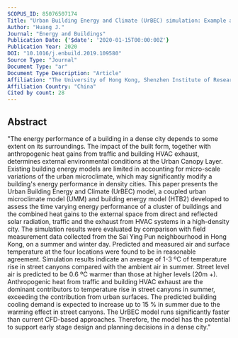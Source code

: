 ```yaml
---
SCOPUS_ID: 85076507174
Title: "Urban Building Energy and Climate (UrBEC) simulation: Example application and field evaluation in Sai Ying Pun, Hong Kong"
Author: "Huang J."
Journal: "Energy and Buildings"
Publication Date: {'$date': '2020-01-15T00:00:00Z'}
Publication Year: 2020
DOI: "10.1016/j.enbuild.2019.109580"
Source Type: "Journal"
Document Type: "ar"
Document Type Description: "Article"
Affiliation: "The University of Hong Kong, Shenzhen Institute of Research and Innovation"
Affiliation Country: "China"
Cited by count: 28
---
```


## Abstract
"The energy performance of a building in a dense city depends to some extent on its surroundings. The impact of the built form, together with anthropogenic heat gains from traffic and building HVAC exhaust, determines external environmental conditions at the Urban Canopy Layer. Existing building energy models are limited in accounting for micro-scale variations of the urban microclimate, which may significantly modify a building's energy performance in density cities. This paper presents the Urban Building Energy and Climate (UrBEC) model, a coupled urban microclimate model (UMM) and building energy model (HTB2) developed to assess the time varying energy performance of a cluster of buildings and the combined heat gains to the external space from direct and reflected solar radiation, traffic and the exhaust from HVAC systems in a high-density city. The simulation results were evaluated by comparison with field measurement data collected from the Sai Ying Pun neighbourhood in Hong Kong, on a summer and winter day. Predicted and measured air and surface temperature at the four locations were found to be in reasonable agreement. Simulation results indicate an average of 1-3 ºC of temperature rise in street canyons compared with the ambient air in summer. Street level air is predicted to be 0.6 ºC warmer than those at higher levels (20m +). Anthropogenic heat from traffic and building HVAC exhaust are the dominant contributors to temperature rise in street canyons in summer, exceeding the contribution from urban surfaces. The predicted building cooling demand is expected to increase up to 15 % in summer due to the warming effect in street canyons. The UrBEC model runs significantly faster than current CFD-based approaches. Therefore, the model has the potential to support early stage design and planning decisions in a dense city."

